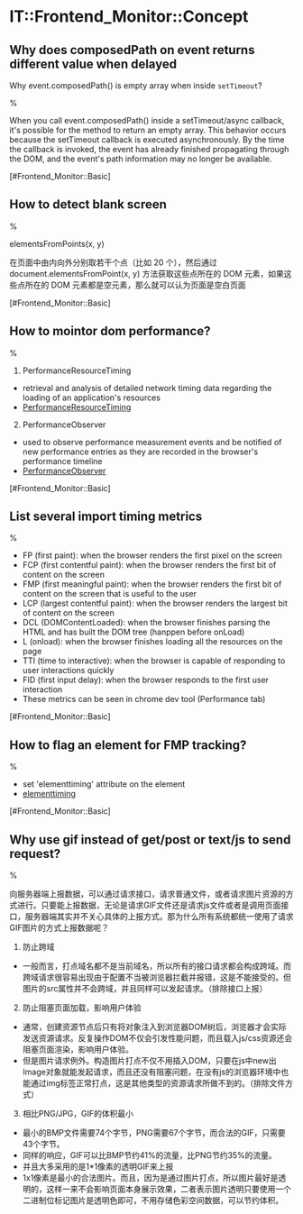 # IT::Frontend_Monitor::Concept

## Why does composedPath on event returns different value when delayed

Why event.composedPath() is empty array when inside `setTimeout`?

%

When you call event.composedPath() inside a setTimeout/async callback, it's possible for the method to return an empty array. This behavior occurs because the setTimeout callback is executed asynchronously. By the time the callback is invoked, the event has already finished propagating through the DOM, and the event's path information may no longer be available.

[#Frontend_Monitor::Basic]

## How to detect blank screen

%

elementsFromPoints(x, y)

在页面中由内向外分别取若干个点（比如 20 个），然后通过 document.elementsFromPoint(x, y) 方法获取这些点所在的 DOM 元素，如果这些点所在的 DOM 元素都是空元素，那么就可以认为页面是空白页面

[#Frontend_Monitor::Basic]

## How to mointor dom performance?

%

1. PerformanceResourceTiming

- retrieval and analysis of detailed network timing data regarding the loading of an application's resources
- [PerformanceResourceTiming](https://developer.mozilla.org/en-US/docs/Web/API/PerformanceResourceTiming)

2. PerformanceObserver

- used to observe performance measurement events and be notified of new performance entries as they are recorded in the browser's performance timeline
- [PerformanceObserver](https://developer.mozilla.org/en-US/docs/Web/API/PerformanceObserver)

[#Frontend_Monitor::Basic]

## List several import timing metrics

%

- FP (first paint): when the browser renders the first pixel on the screen
- FCP (first contentful paint): when the browser renders the first bit of content on the screen
- FMP (first meaningful paint): when the browser renders the first bit of content on the screen that is useful to the user
- LCP (largest contentful paint): when the browser renders the largest bit of content on the screen
- DCL (DOMContentLoaded): when the browser finishes parsing the HTML and has built the DOM tree (hanppen before onLoad)
- L (onload): when the browser finishes loading all the resources on the page
- TTI (time to interactive): when the browser is capable of responding to user interactions quickly
- FID (first input delay): when the browser responds to the first user interaction
- These metrics can be seen in chrome dev tool (Performance tab)

[#Frontend_Monitor::Basic]

## How to flag an element for FMP tracking?

%

- set 'elementtiming' attribute on the element
- [elementtiming](https://developer.mozilla.org/en-US/docs/Web/API/ElementTiming)

[#Frontend_Monitor::Basic]

## Why use gif instead of get/post or text/js to send request?

%

向服务器端上报数据，可以通过请求接口，请求普通文件，或者请求图片资源的方式进行。只要能上报数据，无论是请求GIF文件还是请求js文件或者是调用页面接口，服务器端其实并不关心具体的上报方式。那为什么所有系统都统一使用了请求GIF图片的方式上报数据呢？

1. 防止跨域

- 一般而言，打点域名都不是当前域名，所以所有的接口请求都会构成跨域。而跨域请求很容易出现由于配置不当被浏览器拦截并报错，这是不能接受的。但图片的src属性并不会跨域，并且同样可以发起请求。（排除接口上报）

2. 防止阻塞页面加载，影响用户体验

- 通常，创建资源节点后只有将对象注入到浏览器DOM树后，浏览器才会实际发送资源请求。反复操作DOM不仅会引发性能问题，而且载入js/css资源还会阻塞页面渲染，影响用户体验。
- 但是图片请求例外。构造图片打点不仅不用插入DOM，只要在js中new出Image对象就能发起请求，而且还没有阻塞问题，在没有js的浏览器环境中也能通过img标签正常打点，这是其他类型的资源请求所做不到的。（排除文件方式）

3. 相比PNG/JPG，GIF的体积最小

- 最小的BMP文件需要74个字节，PNG需要67个字节，而合法的GIF，只需要43个字节。
- 同样的响应，GIF可以比BMP节约41%的流量，比PNG节约35%的流量。
- 并且大多采用的是1*1像素的透明GIF来上报
- 1x1像素是最小的合法图片。而且，因为是通过图片打点，所以图片最好是透明的，这样一来不会影响页面本身展示效果，二者表示图片透明只要使用一个二进制位标记图片是透明色即可，不用存储色彩空间数据，可以节约体积。